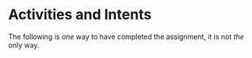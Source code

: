 # Activities and Intents

The following is _one_ way to have completed the assignment, it is not _the_ only way.